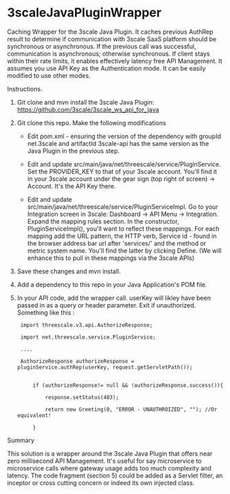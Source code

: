 # 3scaleJavaPluginWrapper
Caching Wrapper for the 3scale Java Plugin. It caches previous AuthRep result to determine if communication with 3scale SaaS platform should be synchronous or asynchronous. If the previous call was successful, communication is asynchronous; otherwise synchronous. If client stays within their rate limits, it enables effectively latency free API Management.
It assumes you use API Key as the Authentication mode. It can be easily modified to use other modes.

Instructions.

1) Git clone and mvn install the 3scale Java Plugin: https://github.com/3scale/3scale_ws_api_for_java

2) Git clone this repo. Make the following modifications
    
    - Edit pom.xml - ensuring the version of the dependency with groupId net.3scale and artifactId 3scale-api has the same version as the Java Plugin in the previous step.

    - Edit and update src/main/java/net/threescale/service/PluginService. Set the PROVIDER_KEY to that of your 3scale account. You'll find it in your 3scale account under the gear sign (top right of screen) -> Account. It's the API Key there.

    - Edit and update src/main/java/net/threescale/service/PluginServiceImpl. Go to your Integration screen in 3scale: Dashboard -> API Menu -> Integration. Expand the mapping rules section. In the constructor, PluginServiceImpl(), you'll want to reflect these mappings. For each mapping add the URL pattern, the HTTP verb, Service id - found in the browser address bar url after 'services/' and the method or metric system name. You'll find the latter by clicking Define.
      (We will enhance this to pull in these mappings via the 3scale APIs)

3) Save these changes and mvn install.

4) Add a dependency to this repo in your Java Application's POM file.

5) In your API code, add the wrapper call. userKey will likley have been passed in as a query or header parameter. Exit if unauthorized. Something like this :
            
        import threescale.v3.api.AuthorizeResponse;
        
        import net.threescale.service.PluginService;
        
        ....
        
        AuthorizeResponse authorizeResponse = pluginService.authRep(userKey, request.getServletPath());
        

            if (authorizeResponse!= null && !authorizeResponse.success()){
        
                response.setStatus(403);
        
                return new Greeting(0, "ERROR - UNAUTHROIZED", ""); //Or equivalent!
        
            }

Summary

This solution is a wrapper around the 3scale Java Plugin that offers near zero millisecond API Management. It's useful for say microservice to microservice calls where gateway usage adds too much complexity and latency. The code fragment (section 5) could be added as a Servlet filter, an inceptor or cross cutting concern or indeed its own injected class. 

